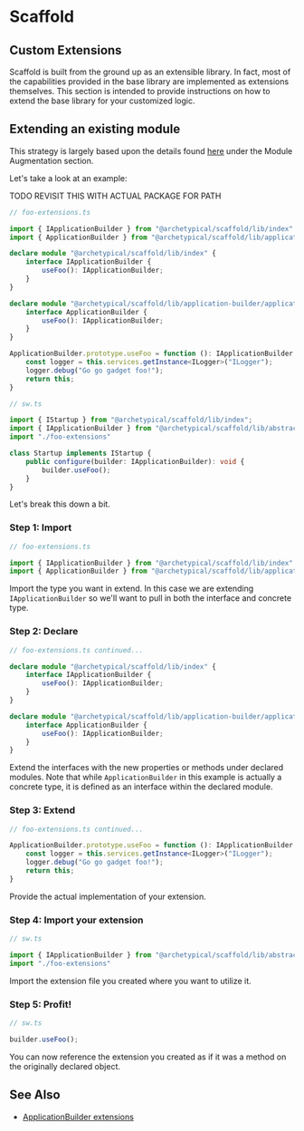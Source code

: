 # Scaffold

## Custom Extensions

Scaffold is built from the ground up as an extensible library. In fact, most of the capabilities provided in the base library are implemented as extensions themselves. This section is intended to provide instructions on how to extend the base library for your customized logic.

## Extending an existing module

This strategy is largely based upon the details found [here](https://www.typescriptlang.org/docs/handbook/declaration-merging.html) under the Module Augmentation section.

Let's take a look at an example:

TODO REVISIT THIS WITH ACTUAL PACKAGE FOR PATH

```ts
// foo-extensions.ts

import { IApplicationBuilder } from "@archetypical/scaffold/lib/index"
import { ApplicationBuilder } from "@archetypical/scaffold/lib/application-builder/application-builder"

declare module "@archetypical/scaffold/lib/index" {
    interface IApplicationBuilder {
        useFoo(): IApplicationBuilder;
    }
}

declare module "@archetypical/scaffold/lib/application-builder/application-builder" {
    interface ApplicationBuilder {
        useFoo(): IApplicationBuilder;
    }
}

ApplicationBuilder.prototype.useFoo = function (): IApplicationBuilder {
    const logger = this.services.getInstance<ILogger>("ILogger");
    logger.debug("Go go gadget foo!");
    return this;
}

// sw.ts

import { IStartup } from "@archetypical/scaffold/lib/index";
import { IApplicationBuilder } from "@archetypical/scaffold/lib/abstractions"
import "./foo-extensions"

class Startup implements IStartup {
    public configure(builder: IApplicationBuilder): void {
        builder.useFoo();
    }
}
```

Let's break this down a bit.

### Step 1: Import

```ts
// foo-extensions.ts

import { IApplicationBuilder } from "@archetypical/scaffold/lib/index"
import { ApplicationBuilder } from "@archetypical/scaffold/lib/application-builder/application-builder"
```

Import the type you want in extend. In this case we are extending `IApplicationBuilder` so we'll want to pull in both the interface and concrete type.

### Step 2: Declare

```ts
// foo-extensions.ts continued...

declare module "@archetypical/scaffold/lib/index" {
    interface IApplicationBuilder {
        useFoo(): IApplicationBuilder;
    }
}

declare module "@archetypical/scaffold/lib/application-builder/application-builder" {
    interface ApplicationBuilder {
        useFoo(): IApplicationBuilder;
    }
}
```

Extend the interfaces with the new properties or methods under declared modules. Note that while `ApplicationBuilder` in this example is actually a concrete type, it is defined as an interface within the declared module.

### Step 3: Extend

```ts
// foo-extensions.ts continued...

ApplicationBuilder.prototype.useFoo = function (): IApplicationBuilder {
    const logger = this.services.getInstance<ILogger>("ILogger");
    logger.debug("Go go gadget foo!");
    return this;
}
```

Provide the actual implementation of your extension.

### Step 4: Import your extension

```ts
// sw.ts

import { IApplicationBuilder } from "@archetypical/scaffold/lib/abstractions"
import "./foo-extensions"
```

Import the extension file you created where you want to utilize it.

### Step 5: Profit!

```ts
// sw.ts

builder.useFoo();
```

You can now reference the extension you created as if it was a method on the originally declared object.

## See Also

* [ApplicationBuilder extensions](application-builder/extensions.md)